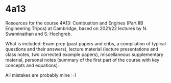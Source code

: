 # 4a13
Resources for the course 4A13: Combustion and Engines (Part IIB Engineering Tripos) at Cambridge, based on 2021/22 lectures by N. Swaminathan and S. Hochgreb. 

What is included: Exam prep (past papers and cribs, a compilation of typical questions and their answers), lecture material (lecture presentations and class notes, two corrected example papers), miscellaneous supplementary material, personal notes (summary of the first part of the course with key concepts and equations).

All mistakes are probably mine :-)
